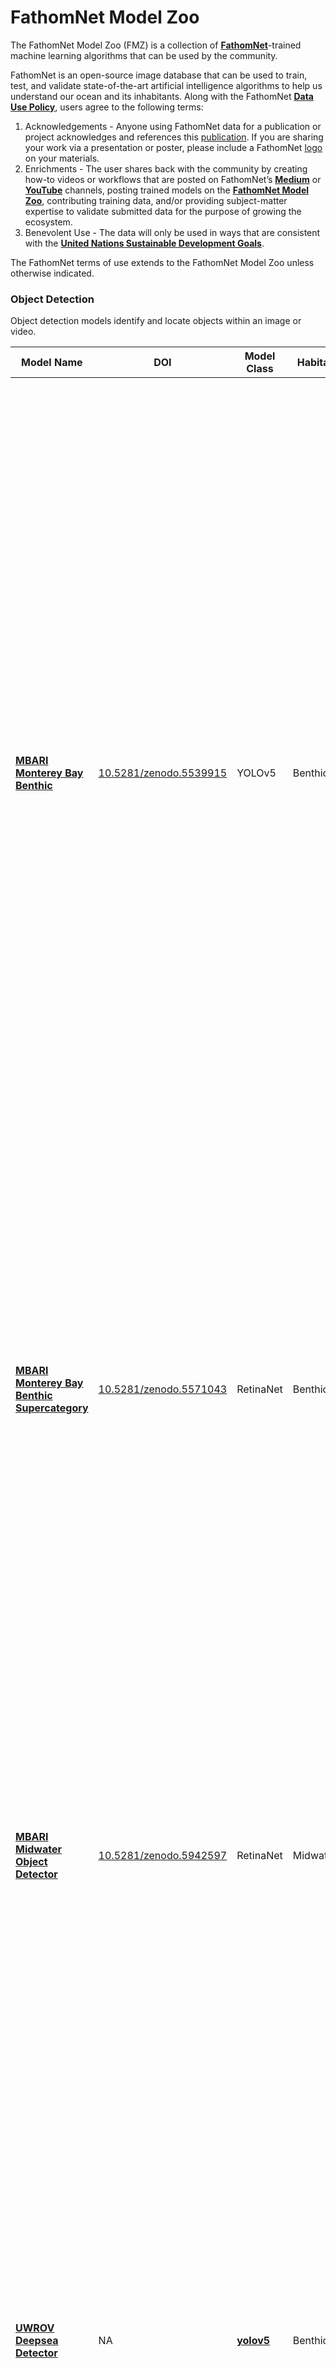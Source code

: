 # FathomNet Model Zoo
The FathomNet Model Zoo (FMZ) is a collection of <b>[FathomNet](www.fathomnet.org)</b>-trained machine learning algorithms that can be used by the community.

FathomNet is an open-source image database that can be used to train, test, and validate state-of-the-art artificial intelligence algorithms to help us understand our ocean and its inhabitants. Along with the FathomNet <b>[Data Use Policy](http://fathomnet.org/fathomnet/#/license)</b>, users agree to the following terms:

1. Acknowledgements - Anyone using FathomNet data for a publication or project acknowledges and references this [publication](https://www.nature.com/articles/s41598-022-19939-2). If you are sharing your work via a presentation or poster, please include a FathomNet </b>[logo](https://github.com/fathomnet/fathomnet-logo)</b> on your materials.
2. Enrichments - The user shares back with the community by creating how-to videos or workflows that are posted on FathomNet’s <b>[Medium](https://medium.com/fathomnet)</b> or <b>[YouTube](https://www.youtube.com/channel/UCTz_lVO8Q_FSjC5yE6sXAGg)</b> channels, posting trained models on the <b>[FathomNet Model Zoo](https://github.com/fathomnet/models)</b>, contributing training data, and/or providing subject-matter expertise to validate submitted data for the purpose of growing the ecosystem.
3. Benevolent Use - The data will only be used in ways that are consistent with the <b>[United Nations Sustainable Development Goals](https://sdgs.un.org/goals)</b>.

The FathomNet terms of use extends to the FathomNet Model Zoo unless otherwise indicated. 

### Object Detection <a name="object_detection"/>
Object detection models identify and locate objects within an image or video.

|Model Name |DOI |Model Class |Habitat |Description |
|-|-|-|-|-|
|<b>[MBARI Monterey Bay Benthic](https://doi.org/10.5281/zenodo.5539915)</b>|[10.5281/zenodo.5539915](https://doi.org/10.5281/zenodo.5539915) |YOLOv5|Benthic|This model was trained on 691 classes using 33,667 localized images from MBARI’s Video Annotation and Reference System (VARS). Note: only a subset of the VARS database is uploaded to FathomNet because of institutional concept embargos. For training, images were split 80/20 train/test. Classes were selected because they are commonly observed concepts (primarily benthic organisms, along with equipment and marine litter or trash) within the Monterey Bay and Submarine Canyon system from 500 to 4000 m deep. Many of these organisms will be seen throughout the entire NE Pacific within the continental slope, shelf, and abyssal regions. We used the PyTorch framework and the yolov5 ‘YOLOv5x’ pretrained checkpoint to train for 28 epochs with a batch size of 18 and image size of 640 pixels.|
|<b>[MBARI Monterey Bay Benthic Supercategory](https://zenodo.org/record/5571043#.YbEUQi1h1TY)</b>|[10.5281/zenodo.5571043](https://doi.org/10.5281/zenodo.5571043)|RetinaNet|Benthic|This is a RetinaNet model fine-tuned from the [Detectron2](https://ai.facebook.com/tools/detectron2/) object detection platform's ResNet backbone to identify 20 benthic supercategories drawn from MBARI's remotely operated vehicle image data collected in Monterey Bay off the coast of Central California. The data is drawn from FathomNet and consists of 32779 images that contain a total of 80683 localizations. The model was trained on an 85/15 train/validation split at the image level.|
|<b>[MBARI Midwater Object Detector](https://zenodo.org/record/5942597)</b>|[10.5281/zenodo.5942597](https://zenodo.org/record/5942597)|RetinaNet|Midwater|A fine tuned RetinaNet model with a ResNet-50 backbone trained to identify 16 midwater classes. The 29,327 training images were collected in Monterey Bay by two imaging systems developed at the Monterey Bay Aquarium Research Institute.  The monochrome and 3-channel color images contain a total of 34,071 localizations that were split into 90/10 train/validation sets. The full set of images will be loaded into FathomNet and a list of persistent URLs will be added to a future version of this repository.|
|<b>[UWROV Deepsea Detector](https://github.com/ShrimpCryptid/deepsea-detector)</b>|NA|<b>[yolov5](https://github.com/ultralytics/yolov5)</b>|Benthic|Developed by Peyton Lee, Neha Nagvekar, and Cassandra Lam as part of the Underwater Remotely Operated Vehicles Team (UWROV) at the University of Washington. Deepsea-Detector is built on MBARI's Monterey Bay Benthic Object Detector, which can also be found in FathomNet's Model Zoo. The model is trained on data from NOAA Ocean Exploration and FathomNet, with assistance from WoRMS for organism classification. All the images and associated annotations we used can be found in our Roboflow project.</b>|
|<b>[AI for the Ocean Fish and Squid Detector](https://zenodo.org/record/7430331)</b>|[10.5281/zenodo.7430330](https://doi.org/10.5281/zenodo.7430330)|YOLOv5|Midwater|A set of nine fine tuned YOLOv5 models to identify 6 midwater classes. The 5,600 training images were collected in Monterey Bay and the surrounding regions of the coastal eastern Pacific. Training and test data are partitioned into domains to examine the effects of distribution shifts on model performance. Partitions were designed to yield similar numbers of annotations for each focal class in each partition. Detailed information and code can be found [in the project repo](https://github.com/heinsense2/AIO_CaseStudy).| 
<hr>
